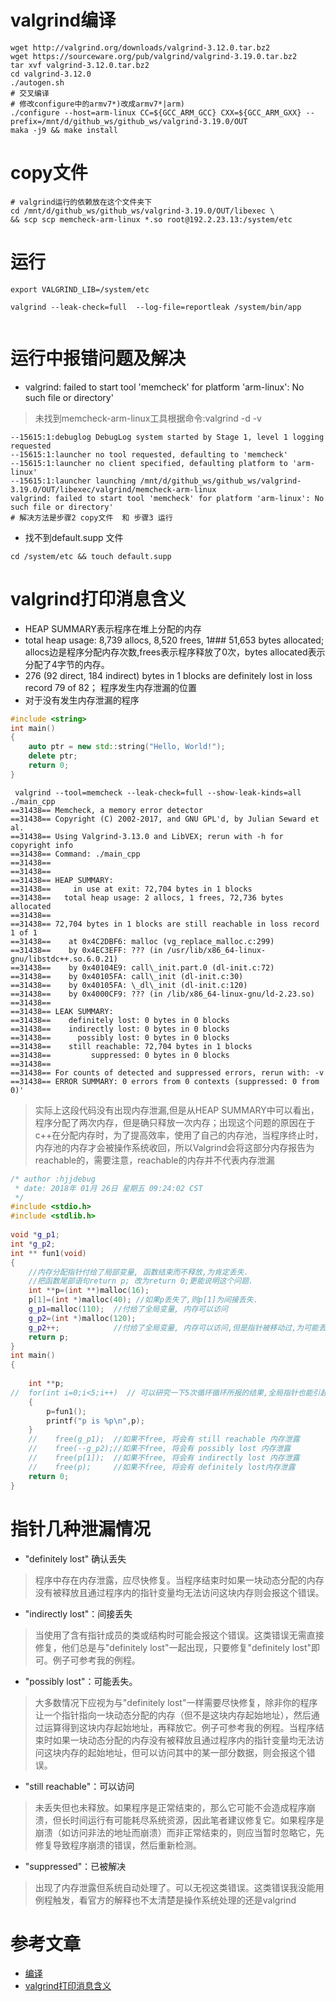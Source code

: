 # valgrind编译
```shell
wget http://valgrind.org/downloads/valgrind-3.12.0.tar.bz2
wget https://sourceware.org/pub/valgrind/valgrind-3.19.0.tar.bz2 
tar xvf valgrind-3.12.0.tar.bz2
cd valgrind-3.12.0 
./autogen.sh
# 交叉编译
# 修改configure中的armv7*)改成armv7*|arm)
./configure --host=arm-linux CC=${GCC_ARM_GCC} CXX=${GCC_ARM_GXX} --prefix=/mnt/d/github_ws/github_ws/valgrind-3.19.0/OUT
maka -j9 && make install
```

# copy文件
```shell
# valgrind运行的依赖放在这个文件夹下
cd /mnt/d/github_ws/github_ws/valgrind-3.19.0/OUT/libexec \
&& scp scp memcheck-arm-linux *.so root@192.2.23.13:/system/etc
```

# 运行
```shell
export VALGRIND_LIB=/system/etc

valgrind --leak-check=full  --log-file=reportleak /system/bin/app


```

# 运行中报错问题及解决
- valgrind: failed to start tool 'memcheck' for platform 'arm-linux': No such file or directory'
> 未找到memcheck-arm-linux工具根据命令:valgrind -d -v 
```
--15615:1:debuglog DebugLog system started by Stage 1, level 1 logging requested
--15615:1:launcher no tool requested, defaulting to 'memcheck'
--15615:1:launcher no client specified, defaulting platform to 'arm-linux'
--15615:1:launcher launching /mnt/d/github_ws/github_ws/valgrind-3.19.0/OUT/libexec/valgrind/memcheck-arm-linux
valgrind: failed to start tool 'memcheck' for platform 'arm-linux': No such file or directory'
# 解决方法是步骤2 copy文件  和 步骤3 运行
```
- 找不到default.supp 文件
```
cd /system/etc && touch default.supp
```
# valgrind打印消息含义
- HEAP SUMMARY表示程序在堆上分配的内存
- total heap usage: 8,739 allocs, 8,520 frees, 1### 51,653 bytes allocated; allocs边是程序分配内存次数,frees表示程序释放了0次，bytes allocated表示分配了4字节的内存。
-  276 (92 direct, 184 indirect) bytes in 1 blocks are definitely lost in loss record 79 of 82； 程序发生内存泄漏的位置
- 对于没有发生内存泄漏的程序
```cpp
#include <string>
int main()
{
    auto ptr = new std::string("Hello, World!");
    delete ptr;
    return 0;
}
```

```
 valgrind --tool=memcheck --leak-check=full --show-leak-kinds=all ./main_cpp
==31438== Memcheck, a memory error detector
==31438== Copyright (C) 2002-2017, and GNU GPL'd, by Julian Seward et al.
==31438== Using Valgrind-3.13.0 and LibVEX; rerun with -h for copyright info
==31438== Command: ./main_cpp
==31438==
==31438==
==31438== HEAP SUMMARY:
==31438==     in use at exit: 72,704 bytes in 1 blocks
==31438==   total heap usage: 2 allocs, 1 frees, 72,736 bytes allocated
==31438==
==31438== 72,704 bytes in 1 blocks are still reachable in loss record 1 of 1
==31438==    at 0x4C2DBF6: malloc (vg_replace_malloc.c:299)
==31438==    by 0x4EC3EFF: ??? (in /usr/lib/x86_64-linux-gnu/libstdc++.so.6.0.21)
==31438==    by 0x40104E9: call\_init.part.0 (dl-init.c:72)
==31438==    by 0x40105FA: call\_init (dl-init.c:30)
==31438==    by 0x40105FA: \_dl\_init (dl-init.c:120)
==31438==    by 0x4000CF9: ??? (in /lib/x86_64-linux-gnu/ld-2.23.so)
==31438==
==31438== LEAK SUMMARY:
==31438==    definitely lost: 0 bytes in 0 blocks
==31438==    indirectly lost: 0 bytes in 0 blocks
==31438==      possibly lost: 0 bytes in 0 blocks
==31438==    still reachable: 72,704 bytes in 1 blocks
==31438==         suppressed: 0 bytes in 0 blocks
==31438==
==31438== For counts of detected and suppressed errors, rerun with: -v
==31438== ERROR SUMMARY: 0 errors from 0 contexts (suppressed: 0 from 0)'
```
> 实际上这段代码没有出现内存泄漏,但是从HEAP SUMMARY中可以看出，程序分配了两次内存，但是确只释放一次内存；出现这个问题的原因在于c++在分配内存时，为了提高效率，使用了自己的内存池，当程序终止时，内存池的内存才会被操作系统收回，所以Valgrind会将这部分内存报告为reachable的，需要注意，reachable的内存并不代表内存泄漏

```cpp
/* author :hjjdebug
 * date: 2018年 01月 26日 星期五 09:24:02 CST
 */
#include <stdio.h>
#include <stdlib.h>
 
void *g_p1;
int *g_p2;
int ** fun1(void)
{
	//内存分配指针付给了局部变量, 函数结束而不释放,为肯定丢失.
	//把函数尾部语句return p; 改为return 0;更能说明这个问题.
	int **p=(int **)malloc(16);
	p[1]=(int *)malloc(40); //如果p丢失了,则p[1]为间接丢失.
	g_p1=malloc(110);  //付给了全局变量, 内存可以访问
	g_p2=(int *)malloc(120);
	g_p2++;            //付给了全局变量, 内存可以访问,但是指针被移动过,为可能丢失
	return p;
}
int main()
{
 
	int **p;
//	for(int i=0;i<5;i++)  // 可以研究一下5次循环循环所报的结果,全局指针也能引起肯定丢失.
	{
		p=fun1();
		printf("p is %p\n",p);
	}
	//    free(g_p1);  //如果不free, 将会有 still reachable 内存泄露
	//    free(--g_p2);//如果不free, 将会有 possibly lost 内存泄露
	//    free(p[1]);  //如果不free, 将会有 indirectly lost 内存泄露
	//    free(p);     //如果不free, 将会有 definitely lost内存泄露
	return 0;
}
```
# 指针几种泄漏情况
- "definitely lost" 确认丢失
> 程序中存在内存泄露，应尽快修复。当程序结束时如果一块动态分配的内存没有被释放且通过程序内的指针变量均无法访问这块内存则会报这个错误。
- "indirectly lost"：间接丢失
> 当使用了含有指针成员的类或结构时可能会报这个错误。这类错误无需直接修复，他们总是与"definitely lost"一起出现，只要修复"definitely lost"即可。例子可参考我的例程。

- "possibly lost"：可能丢失。
> 大多数情况下应视为与"definitely lost"一样需要尽快修复，除非你的程序让一个指针指向一块动态分配的内存（但不是这块内存起始地址），然后通过运算得到这块内存起始地址，再释放它。例子可参考我的例程。当程序结束时如果一块动态分配的内存没有被释放且通过程序内的指针变量均无法访问这块内存的起始地址，但可以访问其中的某一部分数据，则会报这个错误。
- "still reachable"：可以访问
> 未丢失但也未释放。如果程序是正常结束的，那么它可能不会造成程序崩溃，但长时间运行有可能耗尽系统资源，因此笔者建议修复它。如果程序是崩溃（如访问非法的地址而崩溃）而非正常结束的，则应当暂时忽略它，先修复导致程序崩溃的错误，然后重新检测。

- "suppressed"：已被解决
> 出现了内存泄露但系统自动处理了。可以无视这类错误。这类错误我没能用例程触发，看官方的解释也不太清楚是操作系统处理的还是valgrind

# 参考文章
- [编译](https://blog.csdn.net/dengcanjun6/article/details/54958359) 
- [valgrind打印消息含义](http://senlinzhan.github.io/2017/12/31/valgrind/) 

